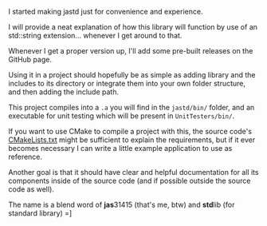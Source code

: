 I started making jastd just for convenience and experience.

I will provide a neat explanation of how this library will function by use of an std::string extension... whenever I get around to that.

Whenever I get a proper version up, I'll add some pre-built releases on the GitHub page.

Using it in a project should hopefully be as simple as adding library and the includes to its directory or integrate them into your own folder structure, and then adding the include path.

This project compiles into a `.a` you will find in the `jastd/bin/` folder, and an executable for unit testing which will be present in `UnitTesters/bin/`.

If you want to use CMake to compile a project with this, the source code's [CMakeLists.txt](CMakeLists.txt) might be sufficient to explain the requirements, but if it ever becomes necessary I can write a little example application to use as reference.

Another goal is that it should have clear and helpful documentation for all its components inside of the source code (and if possible outside the source code as well).

The name is a blend word of **jas**31415 (that's me, btw) and **std**lib (for standard library) =]
